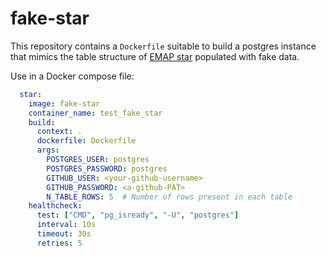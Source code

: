 # fake-star

This repository contains a `Dockerfile` suitable to build a postgres instance 
that mimics the table structure of 
[EMAP star](https://github.com/inform-health-informatics/Inform-DB) populated 
with fake data.

Use in a Docker compose file:
```yaml
  star:
    image: fake-star
    container_name: test_fake_star
    build:
      context: .
      dockerfile: Dockerfile
      args:
        POSTGRES_USER: postgres
        POSTGRES_PASSWORD: postgres
        GITHUB_USER: <your-github-username>
        GITHUB_PASSWORD: <a-github-PAT>
        N_TABLE_ROWS: 5  # Number of rows present in each table
    healthcheck:
      test: ["CMD", "pg_isready", "-U", "postgres"]
      interval: 10s
      timeout: 30s
      retries: 5
```
